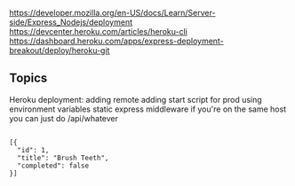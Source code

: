 https://developer.mozilla.org/en-US/docs/Learn/Server-side/Express_Nodejs/deployment
https://devcenter.heroku.com/articles/heroku-cli
https://dashboard.heroku.com/apps/express-deployment-breakout/deploy/heroku-git

## Topics
Heroku deployment:
adding remote
adding start script for prod
using environment variables 
static express middleware
if you're on the same host you can just do /api/whatever


```

[{
  "id": 1,
  "title": "Brush Teeth",
  "completed": false  
}]

```